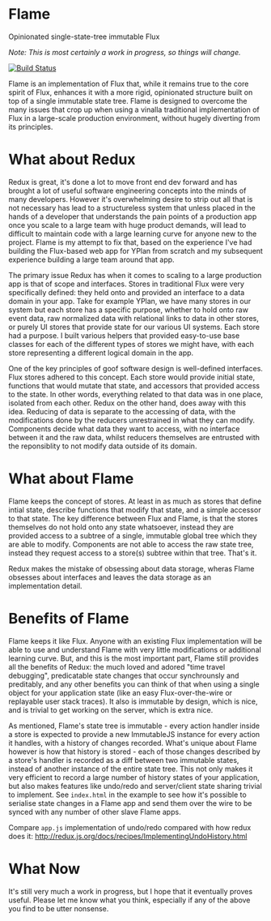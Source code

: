 Flame
=====================

Opinionated single-state-tree immutable Flux

_Note: This is most certainly a work in progress, so things will change._

[![Build Status](https://travis-ci.org/ben-davis/flame.svg?branch=master)](https://travis-ci.org/ben-davis/flame)

Flame is an implementation of Flux that, while it remains true to the core spirit of Flux, enhances it with a more rigid, opinionated structure built on top of a single immutable state tree. Flame is designed to overcome the many issues that crop up when using a vinalla traditional implementation of Flux in a large-scale production environment, without hugely diverting from its principles.

# What about Redux
Redux is great, it's done a lot to move front end dev forward and has brought a lot of useful software engineering concepts into the minds of many developers. However it's overwhelming desire to strip out all that is not necessary has lead to a structureless system that unless placed in the hands of a developer that understands the pain points of a production app once you scale to a large team with huge product demands, will lead to difficult to maintain code with a large learning curve for anyone new to the project. Flame is my attempt to fix that, based on the experience I've had building the Flux-based web app for YPlan from scratch and my subsequent experience building a large team around that app.

The primary issue Redux has when it comes to scaling to a large production app is that of scope and interfaces. Stores in traditional Flux were very specifically defined: they held onto and provided an interface to a data domain in your app. Take for example YPlan, we have many stores in our system but each store has a specific purpose, whether to hold onto raw event data, raw normalized data with relational links to data in other stores, or purely UI stores that provide state for our various UI systems. Each store had a purpose. I built various helpers that provided easy-to-use base classes for each of the different types of stores we might have, with each store representing a different logical domain in the app.

One of the key principles of goof software design is well-defined interfaces. Flux stores adhered to this concept. Each store would provide initial state, functions that would mutate that state, and accessors that provided access to the state. In other words, everything related to that data was in one place, isolated from each other. Redux on the other hand, does away with this idea. Reducing of data is separate to the accessing of data, with the modifications done by the reducers unrestrained in what they can modify. Components decide what data they want to access, with no interface between it and the raw data, whilst reducers themselves are entrusted with the reponsiblity to not modify data outside of its domain.

# What about Flame
Flame keeps the concept of stores. At least in as much as stores that define intial state, describe functions that modify that state, and a simple accessor to that state. The key difference between Flux and Flame, is that the stores themselves do not hold onto any state whatsoever, instead they are provided access to a subtree of a single, immutable global tree which they are able to modify. Components are not able to access the raw state tree, instead they request access to a store(s) subtree within that tree. That's it.

Redux makes the mistake of obsessing about data storage, wheras Flame obsesses about interfaces and leaves the data storage as an implementation detail.

# Benefits of Flame
Flame keeps it like Flux. Anyone with an existing Flux implementation will be able to use and understand Flame with very little modifications or additional learning curve. But, and this is the most important part, Flame still provides all the benefits of Redux: the much loved and adored "time travel debugging", predicatable state changes that occur synchrounsly and preditably, and any other benefits you can think of that when using a single object for your application state (like an easy Flux-over-the-wire or replayable user stack traces). It also is immutable by design, which is nice, and is trivial to get working on the server, which is extra nice.

As mentioned, Flame's state tree is immutable - every action handler inside a store is expected to provide a new ImmutableJS instance for every action it handles, with a history of changes recorded. What's unique about Flame however is how that history is stored - each of those changes described by a store's handler is recorded as a diff between two immutable states, instead of another instance of the entire state tree. This not only makes it very efficient to record a large number of history states of your application, but also makes features like undo/redo and server/client state sharing trivial to implement. See `index.html` in the example to see how it's possible to serialise state changes in a Flame app and send them over the wire to be synced with any number of other slave Flame apps.

Compare `app.js` implementation of undo/redo compared with how redux does it: http://redux.js.org/docs/recipes/ImplementingUndoHistory.html

# What Now
It's still very much a work in progress, but I hope that it eventually proves useful. Please let me know what you think, especially if any of the above you find to be utter nonsense.
